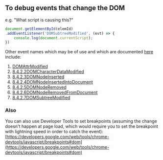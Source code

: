 ## To debug events that change the DOM
e.g. "What script is causing this?"
```javascript
document.getElementById(elemId)
.addEventListener('DOMSubtreeModified', (evt) => {
	console.log(document.currentScript);
})
```

Other event names which may be of use and which are documented [here](https://www.w3.org/TR/DOM-Level-3-Events/#event-type-DOMSubtreeModified) include:

1.  [DOMAttrModified](https://w3c.github.io/uievents/#event-type-DOMAttrModified)
2.  [8.4.2.2DOMCharacterDataModified](https://w3c.github.io/uievents/#event-type-DOMCharacterDataModified)
3.  [8.4.2.3DOMNodeInserted](https://w3c.github.io/uievents/#event-type-DOMNodeInserted)
4.  [8.4.2.4DOMNodeInsertedIntoDocument](https://w3c.github.io/uievents/#event-type-DOMNodeInsertedIntoDocument)
5.  [8.4.2.5DOMNodeRemoved](https://w3c.github.io/uievents/#event-type-DOMNodeRemoved)
6.  [8.4.2.6DOMNodeRemovedFromDocument](https://w3c.github.io/uievents/#event-type-DOMNodeRemovedFromDocument)
7.  [8.4.2.7DOMSubtreeModified](https://w3c.github.io/uievents/#event-type-DOMSubtreeModified)

### Also

You can also use Developer Tools to set breakpoints (assuming the change doesn't happen at page load, which would require you to set the breakpoint with lightning speed in order to catch the event): [https://developers.google.com/web/tools/chrome-devtools/javascript/breakpoints#dom](https://developers.google.com/web/tools/chrome-devtools/javascript/breakpoints#dom)
<!--stackedit_data:
eyJoaXN0b3J5IjpbLTc0NzI3NTkwNF19
-->